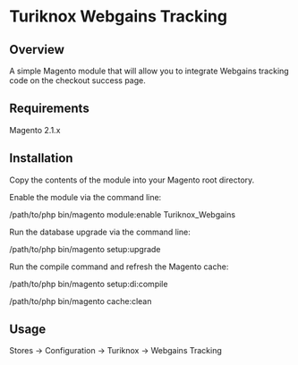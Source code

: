# Turiknox Webgains Tracking

## Overview

A simple Magento module that will allow you to integrate Webgains tracking code on the checkout success page.

## Requirements

Magento 2.1.x

## Installation

Copy the contents of the module into your Magento root directory.

Enable the module via the command line:

/path/to/php bin/magento module:enable Turiknox_Webgains

Run the database upgrade via the command line:

/path/to/php bin/magento setup:upgrade

Run the compile command and refresh the Magento cache:

/path/to/php bin/magento setup:di:compile 

/path/to/php bin/magento cache:clean

## Usage

Stores -> Configuration -> Turiknox -> Webgains Tracking
